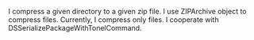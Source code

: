 I compress a given directory to a given zip file. 
I use ZIPArchive object to compress files.
Currently, I compress only files.
I cooperate with DSSerializePackageWithTonelCommand.